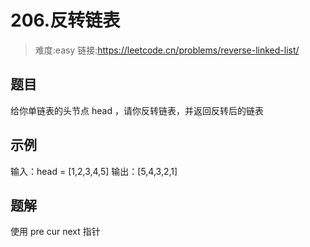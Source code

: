 # 206.反转链表

> 难度:easy
> 链接:https://leetcode.cn/problems/reverse-linked-list/

## 题目
给你单链表的头节点 head ，请你反转链表，并返回反转后的链表

## 示例
输入：head = [1,2,3,4,5]
输出：[5,4,3,2,1]

## 题解

使用 pre cur next 指针